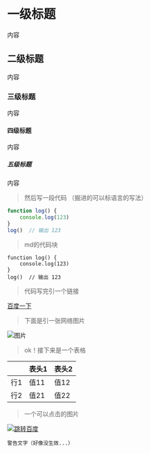 # 一级标题
内容
## 二级标题
内容
### 三级标题
内容
#### 四级标题
内容
##### 五级标题
内容

> 然后写一段代码 （掘进的可以标语言的写法）

```js
function log() {
    console.log(123)
}
log()  // 输出 123
```

> md的代码块

    function log() {
        console.log(123)
    }
    log()  // 输出 123


>  代码写完引一个链接       

[百度一下](http://baidu.com)       

>   下面是引一张网络图片     

![图片](https://user-gold-cdn.xitu.io/2019/8/13/16c8a67cee176f11?w=1220&h=764&f=jpeg&s=118439)

>   ok！接下来是一个表格        

|   | 表头1 |表头2|      
|---|-------|-----|
|行1| 值11  | 值12|
|行2| 值21  | 值22|

> 一个可以点击的图片

[![跳转百度](https://user-gold-cdn.xitu.io/2019/8/13/16c8a67cee176f11?w=1220&h=764&f=jpeg&s=118439)](https://baidu.com)

```!        
警告文字（好像没生效...）
```
